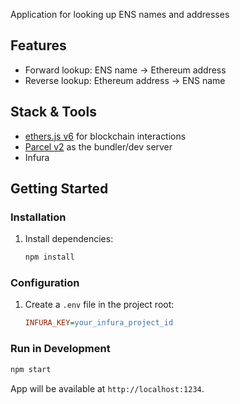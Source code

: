 Application for looking up ENS names and addresses

## Features

* Forward lookup: ENS name → Ethereum address
* Reverse lookup: Ethereum address → ENS name

## Stack & Tools

* [ethers.js v6](https://docs.ethers.org/v6/) for blockchain interactions
* [Parcel v2](https://parceljs.org/) as the bundler/dev server
* Infura


## Getting Started

### Installation

1. Install dependencies:

   ```bash
   npm install
   ```

### Configuration

1. Create a `.env` file in the project root:

   ```ini
   INFURA_KEY=your_infura_project_id
   ```

### Run in Development

```bash
npm start
```

App will be available at `http://localhost:1234`.
